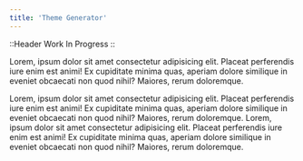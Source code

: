 ```yaml
---
title: 'Theme Generator'
---
```


::Header
Work In Progress
::

Lorem, ipsum dolor sit amet consectetur adipisicing elit. Placeat perferendis iure enim est animi! Ex cupiditate minima quas, aperiam dolore similique in eveniet obcaecati non quod nihil? Maiores, rerum doloremque.

Lorem, ipsum dolor sit amet consectetur adipisicing elit. Placeat perferendis iure enim est animi! Ex cupiditate minima quas, aperiam dolore similique in eveniet obcaecati non quod nihil? Maiores, rerum doloremque.
Lorem, ipsum dolor sit amet consectetur adipisicing elit. Placeat perferendis iure enim est animi! Ex cupiditate minima quas, aperiam dolore similique in eveniet obcaecati non quod nihil? Maiores, rerum doloremque.